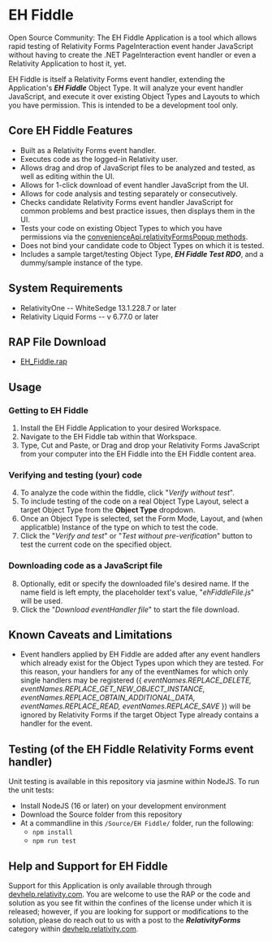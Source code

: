 # EH Fiddle
Open Source Community: The EH Fiddle Application is a tool which allows rapid testing of Relativity Forms PageInteraction event hander JavaScript without having to create the .NET PageInteraction event handler or even a Relativity Application to host it, yet.

EH Fiddle is itself a Relativity Forms event handler, extending the Application's _**EH Fiddle**_ Object Type. It will analyze your event handler JavaScript, and execute it over existing Object Types and Layouts to which you have permission. This is intended to be a development tool only.

## Core EH Fiddle Features

* Built as a Relativity Forms event handler.
* Executes code as the logged-in Relativity user.
* Allows drag and drop of JavaScript files to be analyzed and tested, as well as editing within the UI.
* Allows for 1-click download of event handler JavaScript from the UI.
* Allows for code analysis and testing separately or consecutively.
* Checks candidate Relativity Forms event handler JavaScript for common problems and best practice issues, then displays them in the UI.
* Tests your code on existing Object Types to which you have permissions via the [convenienceApi.relativityFormsPopup methods](https://platform.relativity.com/RelativityOne/Content/Relativity_Forms/convenienceApi_object.htm#relativi2).
* Does not bind your candidate code to Object Types on which it is tested.
* Includes a sample target/testing Object Type, _**EH Fiddle Test RDO**_, and a dummy/sample instance of the type.

## System Requirements
* RelativityOne -- WhiteSedge 13.1.228.7 or later
* Relativity Liquid Forms -- v 6.77.0 or later

## RAP File Download
* [EH_Fiddle.rap](/ready-to-use/EH_Fiddle.rap)

## Usage
### Getting to EH Fiddle
1. Install the EH Fiddle Application to your desired Workspace.
2. Navigate to the EH Fiddle tab within that Workspace.
3. Type, Cut and Paste, or Drag and drop your Relativity Forms JavaScript from your computer into the EH Fiddle into the EH Fiddle content area.
### Verifying and testing (your) code
4. To analyze the code within the fiddle, click "_Verify without test_".
5. To include testing of the code on a real Object Type Layout, select a target Object Type from the **Object Type** dropdown.
6. Once an Object Type is selected, set the Form Mode, Layout, and (when applicatble) Instance of the type on which to test the code.
7. Click the "_Verify and test_" or "_Test without pre-verification_" button to test the current code on the specified object.
### Downloading code as a JavaScript file
8. Optionally, edit or specify the downloaded file's desired name. If the name field is left empty, the placeholder text's value, "_ehFiddleFile.js_" will be used.
9. Click the "_Download eventHandler file_" to start the file download.

## Known Caveats and Limitations
* Event handlers applied by EH Fiddle are added after any event handlers which already exist for the Object Types upon which they are tested. For this reason, your handlers for any of the eventNames for which only single handlers may be registered ({ _eventNames.REPLACE_DELETE, eventNames.REPLACE_GET_NEW_OBJECT_INSTANCE, eventNames.REPLACE_OBTAIN_ADDITIONAL_DATA, eventNames.REPLACE_READ, eventNames.REPLACE_SAVE_ }) will be ignored by Relativity Forms if the target Object Type already contains a handler for the event.

## Testing (of the EH Fiddle Relativity Forms event handler)
Unit testing is available in this repository via jasmine within NodeJS.
To run the unit tests:
* Install NodeJS (16 or later) on your development environment
* Download the Source folder from this repository
* At a commandline in this `/Source/EH Fiddle/` folder, run the following:
    * `npm install`
    * `npm run test`

## Help and Support for EH Fiddle
Support for this Application is only available through through [devhelp.relativity.com](https://devhelp.relativity.com/). You are welcome to use the RAP or the code and solution as you see fit within the confines of the license under which it is released; however, if you are looking for support or modifications to the solution, please do reach out to us with a post to the _**RelativityForms**_ category within [devhelp.relativity.com](https://devhelp.relativity.com/).
